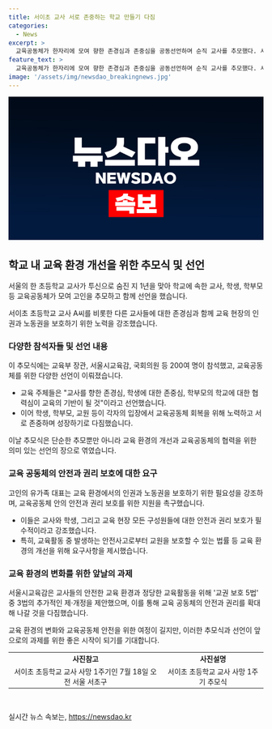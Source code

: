 ```yaml
---
title: 서이초 교사 서로 존중하는 학교 만들기 다짐
categories:
  - News
excerpt: >
  교육공동체가 한자리에 모여 향한 존경심과 존중심을 공동선언하며 순직 교사를 추모했다. 서이초 교사의 유가족 대표는 교육 현장에서의 인권과 노동권을 강조하며 지원을 촉구했고, 서울시교육감은 교권 보호 5법에 대한 추가 제·개정을 제안했다. 또한, 교육주체들은 공동선언을 통해 상호 존중하고 함께 성장하는 교육공동체를 만들기로 다짐했으며, 전교조와 교사유가족협의회는 공교육 정상화 특별법 제정을 촉구하는 행진을 이어갔다.
feature_text: >
  교육공동체가 한자리에 모여 향한 존경심과 존중심을 공동선언하며 순직 교사를 추모했다. 서이초 교사의 유가족 대표는 교육 현장에서의 인권과 노동권을 강조하며 지원을 촉구했고, 서울시교육감은 교권 보호 5법에 대한 추가 제·개정을 제안했다. 또한, 교육주체들은 공동선언을 통해 상호 존중하고 함께 성장하는 교육공동체를 만들기로 다짐했으며, 전교조와 교사유가족협의회는 공교육 정상화 특별법 제정을 촉구하는 행진을 이어갔다.
image: '/assets/img/newsdao_breakingnews.jpg'
---
```


<p><img src="/assets/img/newsdao_breakingnews.jpg" alt="bookingtag 속보" /></p>

<h2 data-ke-size="size26">학교 내 교육 환경 개선을 위한 추모식 및 선언</h2>

<p>서울의 한 초등학교 교사가 투신으로 숨진 지 1년을 맞아 학교에 속한 교사, 학생, 학부모 등 교육공동체가 모여 고인을 추모하고 함께 선언을 했습니다.</p>

<p data-ke-size="size16">서이초 초등학교 교사 A씨를 비롯한 다른 교사들에 대한 존경심과 함께 교육 현장의 인권과 노동권을 보호하기 위한 노력을 강조했습니다.</p>

<h3>다양한 참석자들 및 선언 내용</h3>

<p>이 추모식에는 교육부 장관, 서울시교육감, 국회의원 등 200여 명이 참석했고, 교육공동체를 위한 다양한 선언이 이뤄졌습니다.</p>

<ul>
<li>교육 주체들은 "교사를 향한 존경심, 학생에 대한 존중심, 학부모의 학교에 대한 협력심이 교육의 기반이 될 것"이라고 선언했습니다.</li>
<li>이어 학생, 학부모, 교원 등이 각자의 입장에서 교육공동체 회복을 위해 노력하고 서로 존중하며 성장하기로 다짐했습니다.</li>
</ul>

<p data-ke-size="size16">이날 추모식은 단순한 추모뿐만 아니라 교육 환경의 개선과 교육공동체의 협력을 위한 의미 있는 선언의 장으로 엮였습니다.</p>

<h3>교육 공동체의 안전과 권리 보호에 대한 요구</h3>

<p>고인의 유가족 대표는 교육 환경에서의 인권과 노동권을 보호하기 위한 필요성을 강조하며, 교육공동체 안의 안전과 권리 보호를 위한 지원을 촉구했습니다.</p>

<ul>
<li>이들은 교사와 학생, 그리고 교육 현장 모든 구성원들에 대한 안전과 권리 보호가 필수적이라고 강조했습니다.</li>
<li>특히, 교육활동 중 발생하는 안전사고로부터 교원을 보호할 수 있는 법률 등 교육 환경의 개선을 위해 요구사항을 제시했습니다.</li>
</ul>

<h3>교육 환경의 변화를 위한 앞날의 과제</h3>

<p>서울시교육감은 교사들의 안전한 교육 환경과 정당한 교육활동을 위해 '교권 보호 5법' 중 3법의 추가적인 제·개정을 제안했으며, 이를 통해 교육 공동체의 안전과 권리를 확대해 나갈 것을 다짐했습니다.</p>

<p data-ke-size="size16">교육 환경의 변화와 교육공동체 안전을 위한 여정이 길지만, 이러한 추모식과 선언이 앞으로의 과제를 위한 좋은 시작이 되기를 기대합니다.</p>

<table>
<tbody>
<tr>
<td style="text-align: center; height: 17px;"><b>사진참고</b></td>
<td style="text-align: center; height: 17px;"><b>사진설명</b></td>
</tr>
<tr>
<td style="text-align: center; height: 17px;">서이초 초등학교 교사 사망 1주기인 7월 18일 오전 서울 서초구</td>
<td style="text-align: center; height: 17px;">서이초 초등학교 교사 사망 1주기 추모식</td>
</tr>
</tbody>
</table>

<p data-ke-size="size16">&nbsp;</p>
실시간 뉴스 속보는, <a href="https://newsdao.kr" rel="dofollow">https://newsdao.kr</a>


